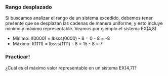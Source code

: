 ### Rango desplazado

Si buscamos analizar el rango de un sistema excedido, debemos tener presente que se desplazan las cadenas de manera uniforme, y esto incluye mínimo y máximo representable.
Veamos por ejemplo el sistema EX(4,8)

* Mínimo: I(0000) = Ibsss(0000) - 8 = 0 - 8 = -8
* Máximo: I(1111) = Ibsss(1111) - 8 = 15 - 8 = 7


### Practicar!

¿Cuál es el máximo valor representable en un sistema EX(4,7)?
